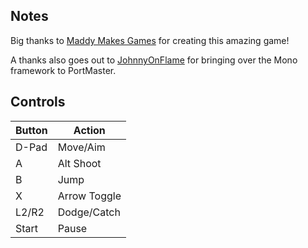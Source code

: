 ## Notes

Big thanks to [Maddy Makes Games](https://www.mattmakesgames.com/) for creating this amazing game! 

A thanks also goes out to [JohnnyOnFlame](https://ko-fi.com/johnnyonflame) for bringing over the Mono framework to PortMaster. 

## Controls

| Button | Action |
|--|--| 
|D-Pad|Move/Aim|
|A|Alt Shoot|
|B |Jump|
|X|Arrow Toggle|
|L2/R2|Dodge/Catch|
|Start|Pause|


